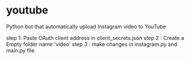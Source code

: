# youtube
Python bot that automatically upload Instagram video to YouTube

step 1: Paste OAuth client address in client_secrets.json
step 2 : Create a Empty folder name 'video'
step 3 : make changes in instagram.py and main.py file
